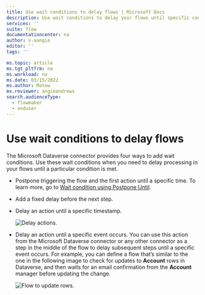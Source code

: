 ```yaml
---
title: Use wait conditions to delay flows | Microsoft Docs
description: Use wait conditions to delay your flows until specific conditions are met.
services: ''
suite: flow
documentationcenter: na
author: v-aangie
editor: ''
tags: ''

ms.topic: article
ms.tgt_pltfrm: na
ms.workload: na
ms.date: 03/15/2022
ms.author: Matow
ms.reviewer: angieandrews
search.audienceType: 
  - flowmaker
  - enduser
---
```


# Use wait conditions to delay flows

The Microsoft Dataverse connector provides four ways to add wait conditions. Use these wait conditions when you need to delay processing in your flows until a particular condition is met.

- Postpone triggering the flow and the first action until a specific time. To learn more, go to
    [Wait condition using Postpone Until](./create-update-delete-trigger.md#wait-condition-using-delay-until).

- Add a fixed delay before the next step.

- Delay an action until a specific timestamp.

    ![Delay actions.](../media/wait-conditions/dff6f3bc845cae8be3c69632d6857767.png "Delay actions")

- Delay an action until a specific event occurs. You can use this action from the Microsoft Dataverse connector or any other connector as a step in the middle of the flow to delay subsequent steps until a specific event occurs. For example, you can define a flow that’s similar to the one in the following image to check for updates to **Account** rows in Dataverse, and then waits for an email confirmation from the **Account** manager before updating the change.

    ![Flow to update rows.](../media/wait-conditions/delay-actions-flow.png "Flow to update rows")
